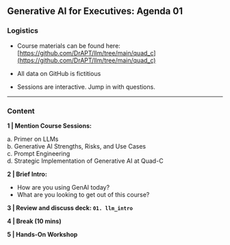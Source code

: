 ## Generative AI for Executives: Agenda 01


### Logistics

- Course materials can be found here:  
  [https://github.com/DrAPT/llm/tree/main/quad_c](https://github.com/DrAPT/llm/tree/main/quad_c)

- All data on GitHub is fictitious

- Sessions are interactive. Jump in with questions.

---

### Content

**1 | Mention Course Sessions:**  

  a. Primer on LLMs  
  b. Generative AI Strengths, Risks, and Use Cases  
  c. Prompt Engineering  
  d. Strategic Implementation of Generative AI at Quad-C


**2 | Brief Intro:**
  - How are you using GenAI today?
  - What are you looking to get out of this course?

**3 | Review and discuss deck: `01. llm_intro`**  

**4 | Break (10 mins)**  

**5 | Hands-On Workshop**
